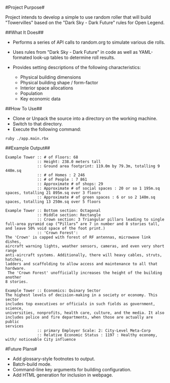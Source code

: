 [_metadata_:author_name]:- "Michel R Vaillancourt"
[_metadata_:author_email]:- "Michel@MichelRVaillancourt.com"
[_metadata_:studio_name]:- "Wolfstar Studios"
[_metadata_:project_start_date]:- "01 Dec 2021 - Afternoon"
[_metadata_:tags]:- "ttrpg ruby markdown"

[_metadata_:version]:- "1.0.0"
[_metadata_:last_change_date]:- "01 Dec 2021 @ 14h00"


#Project Purpose#

Project intends to develop a simple to use random roller that will build "Towervilles" based on the "Dark Sky - Dark Future" rules for Open Legend.

##What It Does##

  * Performs a series of API calls to random.org to simulate various die rolls.
  * Uses rules from "Dark Sky - Dark Future" in code as well as YAML-formated look-up tables to determine roll results.
  * Provides setting descriptions of the following characteristics:

    + Physical building dimensions
    + Physical building shape / form-factor
    + Interior space allocations
    + Population
    + Key economic data

##How To Use##

 * Clone or Unpack the source into a directory on the working machine.
 * Switch to that directory.
 * Execute the following command:

`ruby ./app.main.rbx`

##Example Output##

    Example Tower :: # of Floors: 68
                  :: Height: 238.0 meters tall
                  :: Ground area footprint: 119.0m by 79.3m, totalling 9 440m.sq
                  :: # of Homes : 2 246
                  :: # of People : 7 861
                  :: Approximate # of shops: 29
                  :: Approximate # of social spaces : 20 or so 1 195m.sq spaces, totalling 21 895m.sq over 3 floors
                  :: Approximate # of green spaces : 6 or so 2 140m.sq spaces, totalling 13 250m.sq over 5 floors

    Example Tower :: Bottom section: Octagonal
                  :: Middle section: Rectangle
                  :: Crown section: 3 Triangular pillars leading to single full-area pyramid cap (“Pillars” are 7 in number and 8 stories tall, and leave 50% void space of the foot print.)
                  :: 'Crown Forest':
    The 'Crown' is capped with forest of RF antennas, microwave link dishes,
    aircraft warning lights, weather sensors, cameras, and even very short range
    anti-aircraft systems. Additionally, there will heavy cables, struts, hatches,
    ladders and scaffolding to allow access and maintenance to all that hardware.
     The 'Crown Forest' unofficially increases the height of the building another
    8 stories.

    Example Tower :: Economics: Quinary Sector
    The highest levels of decision-making in a society or economy. This sector
    includes top executives or officials in such fields as government, science,
    universities, nonprofits, health care, culture, and the media. It also
    includes police and fire departments, when those are actually are public
    services
                  :: primary Employer Scale: 2: City-Level Meta-Corp
                  :: Relative Economic Status : 1197 : Healthy economy, with/ noticeable City influence

#Future Plans#

* Add glossary-style footnotes to output.
* Batch-build mode.
* Command-line key arguments for building configuration.
* Add HTML generation for inclusion in webpage.
